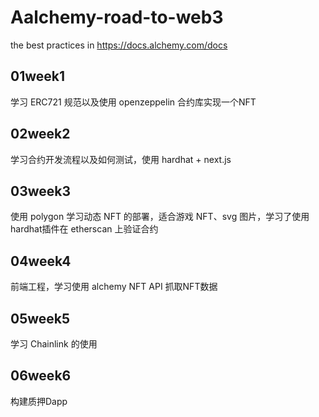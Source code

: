 # Aalchemy-road-to-web3
the best practices in https://docs.alchemy.com/docs

## 01week1

学习 ERC721 规范以及使用 openzeppelin 合约库实现一个NFT

## 02week2

学习合约开发流程以及如何测试，使用 hardhat + next.js

## 03week3

使用 polygon 学习动态 NFT 的部署，适合游戏 NFT、svg 图片，学习了使用hardhat插件在 etherscan 上验证合约

## 04week4

前端工程，学习使用 alchemy NFT API 抓取NFT数据

## 05week5

学习 Chainlink 的使用

## 06week6

构建质押Dapp